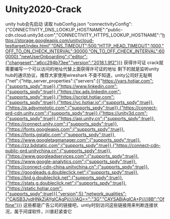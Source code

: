 # Unity2020-Crack
unity hub会先启动
读取
hubConfig.json
"connectivityConfig":{"CONNECTIVITY_DNS_LOOKUP_HOSTNAME":"public-cdn.cloud.unity3d.com","CONNECTIVITY_HTTPS_LOOKUP_HOSTNAME":"https://storage.googleapis.com/unitycloud-testtarget/index.html","DNS_TIMEOUT":500,"HTTP_HEAD_TIMEOUT":1000,"OFF_TO_ON_CHECK_INTERVAL":30000,"ON_TO_OFF_CHECK_INTERVAL":600000},"newUserOnboarding":{"editor":{"changeset":"a6cc294b73ee","version":"2018.1.9f2"}}}
获得许可证
crack就需要编写一个可以访问的地址代替上面获得许可证的地址
剩下的就是监听unity hub的通讯协议，推荐大家使用wireshark
不查不知道，unity公司好无耻啊
{"net":{"http_server_properties":{"servers":[{"https://vars.hotjar.com":{"supports_spdy":true}},{"https://www.linkedin.com":{"supports_spdy":true}},{"https://px.ads.linkedin.com":{"supports_spdy":true}},{"https://script.hotjar.com":{"supports_spdy":true}},{"https://vc.hotjar.io":{"supports_spdy":true}},{"https://p.adsymptotic.com":{"supports_spdy":true}},{"https://connect-prd-cdn.unity.com":{"supports_spdy":true}},{"https://unity3d.com":{"supports_spdy":true}},{"https://api.unity.cn":{"supports_spdy":true}},{"https://connect.unity.com":{"supports_spdy":true}},{"https://fonts.googleapis.com":{"supports_spdy":true}},{"https://fonts.gstatic.com":{"supports_spdy":true}},{"https://www.googletagmanager.com":{"supports_spdy":true}},{"https://zz.bdstatic.com":{"supports_spdy":true}},{"https://connect-cdn-public-prd.unitychina.cn":{"supports_spdy":true}},{"https://www.googleadservices.com":{"supports_spdy":true}},{"https://www.google-analytics.com":{"supports_spdy":true}},{"https://connect-cdn-china.unitychina.cn":{"supports_spdy":true}},{"https://googleads.g.doubleclick.net":{"supports_spdy":true}},{"https://bid.g.doubleclick.net":{"supports_spdy":true}},{"https://stats.g.doubleclick.net":{"supports_spdy":true}},{"https://static.hotjar.com":{"supports_spdy":true}}],"version":5},"network_qualities":{"CAISB3JydHNkZiAYgICAgPj/////AQ==":"3G","CAYSABiAgICA+P////8B":"Offline"}}}
这些都是广告公司的链接吧，untiy时刻访问这些链接用来判断连接状况，属于间谍软件，川普赶紧查它
